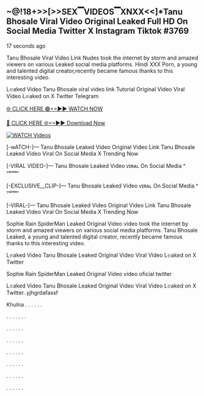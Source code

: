 ## ~@!18+>>[>>SEX▔VIDEOS▔XNXX<<]*Tanu Bhosale Viral Video Original Leaked Full HD On Social Media Twitter X Instagram Tiktok  #3769

17 seconds ago

Tanu Bhosale Viral Video Link Nudes took the internet by storm and amazed viewers on various Leaked social media platforms. Hindi XXX Porn, a young and talented digital creator,recently became famous thanks to this interesting video.

L𝚎aked Video Tanu Bhosale viral video link Tutorial Original Video Viral Video L𝚎aked on X Twitter Telegram

[🌐 CLICK HERE 🟢==►► WATCH NOW](https://dekho-ki-hoy-07-2k25.blogspot.com/2025/01/viral-tv.html)

[🔴 CLICK HERE 🌐==►► Download Now](https://dekho-ki-hoy-07-2k25.blogspot.com/2025/01/viral-tv.html)

[![WATCH Videos](https://i.imgur.com/ydURGbz.png)](https://dekho-ki-hoy-07-2k25.blogspot.com/2025/01/viral-tv.html)

[-wATCH-]— Tanu Bhosale Leaked Video Original Video Link Tanu Bhosale Leaked Video Viral On Social Media X Trending Now

[-VIRAL VIDEO-]— Tanu Bhosale Leaked Video ᴠɪʀᴀʟ On Social Media ˣ ᵀʷⁱᵗᵗᵉʳ

[-EXCLUSIVE__CLIP-]— Tanu Bhosale Leaked Video ᴠɪʀᴀʟ On Social Media ˣ ᵀʷⁱᵗᵗᵉʳ

[-VIRAL-]— Tanu Bhosale Leaked Video Original Video Link Tanu Bhosale Leaked Video Viral On Social Media X Trending Now

Sophie Rain SpiderMan Leaked Original Video video took the internet by storm and amazed viewers on various social media platforms. Tanu Bhosale Leaked, a young and talented digital creator, recently became famous thanks to this interesting video.

L𝚎aked Video Tanu Bhosale Leaked Original Video Viral Video L𝚎aked on X Twitter

Sophie Rain SpiderMan Leaked Original Video video oficial twitter

L𝚎aked Video Tanu Bhosale Leaked Original Video Viral Video L𝚎aked on X Twitter..yjhgrdafassf

Khulna
.
.
.
.
.
.

.
.
.
.
.
.
.

.
.
.
.
.
.

.
.
.
.
.
.

.
.
.
.
.
.

.
.
.
.
.
.

.
.
.
.
.
.

.
.
.
.
.
.